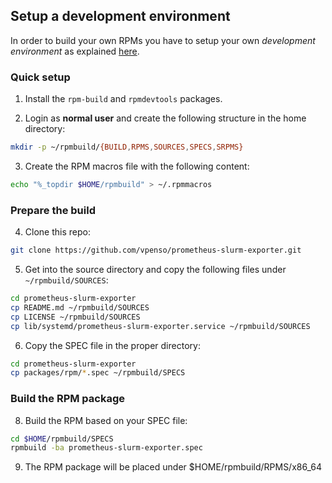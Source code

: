 ## Setup a development environment

In order to build your own RPMs you have to setup your own _development environment_ as explained [here](https://wiki.centos.org/HowTos/SetupRpmBuildEnvironment).

### Quick setup

1. Install the ``rpm-build`` and ``rpmdevtools`` packages.

2. Login as **normal user** and create the following structure in the home directory:
```bash
mkdir -p ~/rpmbuild/{BUILD,RPMS,SOURCES,SPECS,SRPMS}
```
3. Create the RPM macros file with the following content:
```bash
echo "%_topdir $HOME/rpmbuild" > ~/.rpmmacros
```

### Prepare the build
 
4. Clone this repo:
```bash
git clone https://github.com/vpenso/prometheus-slurm-exporter.git
```
5. Get into the source directory and copy the following files under ``~/rpmbuild/SOURCES``:
```bash
cd prometheus-slurm-exporter
cp README.md ~/rpmbuild/SOURCES
cp LICENSE ~/rpmbuild/SOURCES
cp lib/systemd/prometheus-slurm-exporter.service ~/rpmbuild/SOURCES
```
6. Copy the SPEC file in the proper directory:
```bash
cd prometheus-slurm-exporter
cp packages/rpm/*.spec ~/rpmbuild/SPECS
```

### Build the RPM package

8. Build the RPM based on your SPEC file:
```bash
cd $HOME/rpmbuild/SPECS
rpmbuild -ba prometheus-slurm-exporter.spec
```
9. The RPM package will be placed under $HOME/rpmbuild/RPMS/x86_64
